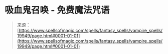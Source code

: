<!--yml

category: 未分类

date: 2024-06-12 19:02:20

-->

# 吸血鬼召唤 - 免费魔法咒语

> 来源：[https://www.spellsofmagic.com/spells/fantasy_spells/vampire_spells/19949/page.html#0001-01-01](https://www.spellsofmagic.com/spells/fantasy_spells/vampire_spells/19949/page.html#0001-01-01)
